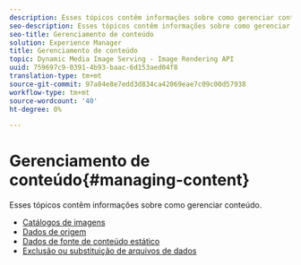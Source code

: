 ```yaml
---
description: Esses tópicos contêm informações sobre como gerenciar conteúdo.
seo-description: Esses tópicos contêm informações sobre como gerenciar conteúdo.
seo-title: Gerenciamento de conteúdo
solution: Experience Manager
title: Gerenciamento de conteúdo
topic: Dynamic Media Image Serving - Image Rendering API
uuid: 759697c9-0391-4b93-baac-6d153aed04f8
translation-type: tm+mt
source-git-commit: 97a84e8e7edd3d834ca42069eae7c09c00d57938
workflow-type: tm+mt
source-wordcount: '40'
ht-degree: 0%

---
```



# Gerenciamento de conteúdo{#managing-content}

Esses tópicos contêm informações sobre como gerenciar conteúdo.

* [Catálogos de imagens](c-image-catalogs.md)
* [Dados de origem](r-source-data.md)
* [Dados de fonte de conteúdo estático](c-static-content-source-data.md)
* [Exclusão ou substituição de arquivos de dados](c-deleting-or-replacing-data-files.md)
